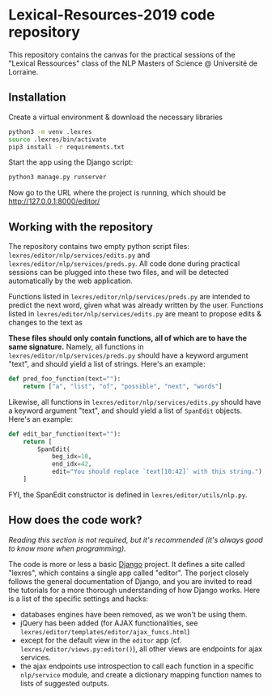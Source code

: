 
# Lexical-Resources-2019 code repository

This repository contains the canvas for the practical sessions of the "Lexical Ressources" class of the NLP Masters of Science @ Université de Lorraine.

## Installation
Create a virtual environment & download the necessary libraries
```sh
python3 -m venv .lexres
source .lexres/bin/activate
pip3 install -r requirements.txt
```
Start the app using the Django script:
```sh
python3 manage.py runserver
```
Now go to the URL where the project is running, which should be http://127.0.0.1:8000/editor/

## Working with the repository
The repository contains two empty python script files: `lexres/editor/nlp/services/edits.py` and `lexres/editor/nlp/services/preds.py`. All code done during practical sessions can be plugged into these two files, and will be detected automatically by the web application.

Functions listed in `lexres/editor/nlp/services/preds.py` are intended to predict the next word, given what was already written by the user. Functions listed in `lexres/editor/nlp/services/edits.py` are meant to propose edits & changes to the text as

**These files should only contain functions, all of which are to have the same signature.**
Namely, all functions in `lexres/editor/nlp/services/preds.py` should have a keyword argument "text", and should yield a list of strings. Here's an example:
```python
def pred_foo_function(text=""):
    return ["a", "list", "of", "possible", "next", "words"]
```
Likewise, all functions in `lexres/editor/nlp/services/edits.py` should have a keyword argument "text", and should yield a list of `SpanEdit` objects. Here's an example:
```python
def edit_bar_function(text=""):
    return [
        SpanEdit(
            beg_idx=10,
            end_idx=42,
            edit="You should replace `text[10:42]` with this string."),
    ]
```
FYI, the SpanEdit constructor is defined in `lexres/editor/utils/nlp.py`.

## How does the code work?
*Reading this section is not required, but it's recommended (it's always good to know more when programming).*

The code is more or less a basic [Django](https://www.djangoproject.com/ "Django Homepage") project. It defines a site called "lexres", which contains a single app called "editor". The porject closely follows the general documentation of Django, and you are invited to read the tutorials for a more thorough understanding of how Django works.
Here is a list of the specific settings and hacks:
+ databases engines have been removed, as we won't be using them.
+ jQuery has been added (for AJAX functionalities, see `lexres/editor/templates/editor/ajax_funcs.html`)
+ except for the default view in the `editor` app (cf. `lexres/editor/views.py:editor()`), all other views are endpoints for ajax services.
+ the ajax endpoints use introspection to call each function in a specific `nlp/service` module, and create a dictionary mapping function names to lists of suggested outputs.
